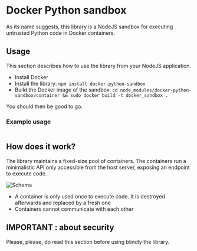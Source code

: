 # Docker Python sandbox

As its name suggests, this library is a NodeJS sandbox for executing untrusted Python code in Docker containers.

## Usage

This section describes how to use the library from your NodeJS application.

- Install Docker
- Install the library: `npm install docker-python-sandbox`
- Build the Docker image of the sandbox: `cd node_modules/docker-python-sandbox/container && sudo docker build -t docker_sandbox .`

You should then be good to go.

### Example usage

```

```

## How does it work?

The library maintains a fixed-size pool of containers. The containers run a minimalistic API only accessible from the host server, exposing an endpoint to execute code. 

![Schema](https://i.imgur.com/i8O7v2a.png)

- A container is only used once to execute code. It is destroyed afterwards and replaced by a fresh one
- Containers cannot communicate with each other

## IMPORTANT : about security

Please, please, do read this section before using blindly the library.
